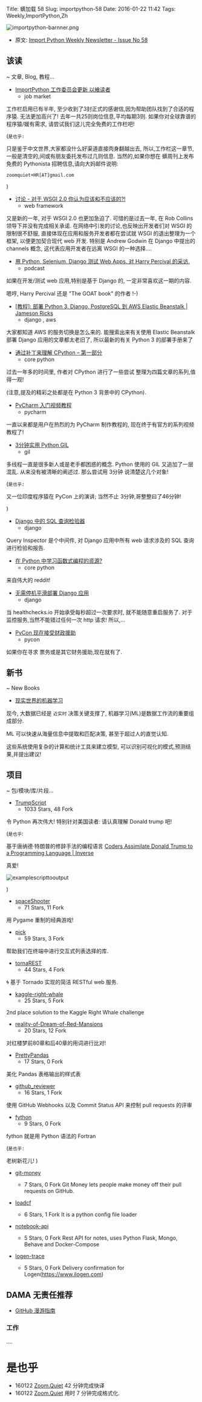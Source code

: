 Title: 蠎加载 58
Slug: importpython-58
Date: 2016-01-22 11:42
Tags: Weekly,ImportPython,Zh

![importpython-barnner.png](http://zoomq.qiniudn.com/ZQCollection/snap/importpython-barnner.png?imageView2/2/h/210)


- 原文: [Import Python Weekly Newsletter - Issue No 58](http://importpython.com/newsletter/no/58/)

## 该读
~ 文章, Blog, 教程...



- [ImportPython 工作委员会更新 以飨读者](http://www.importpython.com/jobboard/)
    + job market

工作栏启用已有半年,
至少收到了3封正式的感谢信,因为帮助团队找到了合适的程序猿.
无法更加高兴了!
去年一共25则岗位信息,平均每期3则.
如果你对全球靠谱的程序猿/媛有需求,
请尝试我们这儿完全免费的工作栏吧!

(`是也乎:`

只是鉴于中文世界,大家都没什么好渠道直接肉身翻越出去,
所以,工作栏这一章节,一般是清空的,间或有朋友委托发布过几则信息.
当然的,如果你想在 蠎周刊上发布免费的 Pythonista 招聘信息,请向大妈邮件说明:

    zoomquiet+HR[AT]gmail.com

)


- [讨论 - 对于 WSGI 2.0 你认为应该和不应该的?!](https://mail.python.org/pipermail/web-sig/2016-January/005357.html)
    + web framework

又是新的一年, 对于 WSGI 2.0 也更加急迫了.
可惜的是过去一年, 在 Rob Collins 领导下并没有完成相关承诺.
在网络中引发的讨论,也反映出开发者们对 WSGI 的限制很不舒服,
直接体现在应用和服务开发者都在尝试就 WSGI 的退出整理为一个框架,
以便更加契合现代 web 开发.
特别是  Andrew Godwin 在 Django 中提出的 channels 概念,
这代表应用开发者在远离 WSGI 的一种选择....


- [用 Python, Selenium, Django 测试 Web Apps. 对 Harry Percival 的采访.](http://pythontesting.net/podcast/harry-percival-pt009/)
    + podcast

如果在开发/测试 web 应用,特别是基于 Django 的,
一定非常喜欢这一期的内容.

嗯哼, Harry Percival 还是 "The GOAT book" 的作者 !-)


- [[教程]: 部署 Python 3, Django, PostgreSQL 到 AWS Elastic Beanstalk | Jameson Ricks](https://jamesonricks.com/?p=159)
    + django , aws

大家都知道 AWS 的服务切换是怎么来的.
能搜索出来有关使用 Elastic Beanstalk 部署 Django 应用的文章都太老旧了,
所以最新的有关 Python 3 的部署手册来了


- [通过补丁来理解 CPython – 第一部分](https://orenmn.wordpress.com/2016/01/16/understanding-cpython-by-patching-part-4/)
    + core python

过去一年多的时间里, 作者对 CPython 进行了一些尝试
整理为四篇文章的系列,值得一观!

(注意,提及的精彩之处都是在 Python 3 背景中的 CPython). 


- [PyCharm 入门视频教程](http://feedproxy.google.com/~r/Pycharm/~3/jF-S83DB134/)
    + pycharm

一直以来都是用户在热烈的为 PyCharm 制作教程的,
现在终于有官方的系列视频教程了!

- [3分钟实用 Python GIL](https://blog.ssundarraj.me/the-python-gil-in-2-minutes-80d74d56a1a0)
    + gil

多线程一直是很多新人或是老手都困惑的概念.
Python 使用的 GIL 又追加了一层混乱.
从来没有被清晰的阐述过.
那么尝试用 3分钟 说清楚这几个对象!

(`是也乎:`

又一位印度程序猿在 PyCon 上的演讲;
当然不止 3分钟,哥整整曰了46分钟!

)

- [Django 中的 SQL 查询检验器](https://github.com/dobarkod/django-queryinspect#readme)
    + django

Query Inspector 是个中间件,
对 Django 应用中所有 web 请求涉及的 SQL 查询进行检验和报告.

- [在 Python 中学习函数式编程的资源?](http://www.reddit.com/r/Python/comments/4144js/resources_for_learning_functional_programming_in/)
    + core python

来自伟大的 reddit!

- [无需停机平滑部署 Django 应用](https://medium.com/@healthchecks/deploying-a-django-app-with-no-downtime-f4e02738ab06#.1fcfu4907)
    + django

当 healthchecks.io 
开始承受每秒超过一次要求时,
就不能随意重启服务了.
对于监控服务,当然不能错过任何一次 http 请求!
所以,...


- [PyCon 现在接受财政援助](http://pycon.blogspot.com/2016/01/now-accepting-financial-aid-applications.html)
    + pycon

如果你在寻求 票务或是其它财务援助,现在就有了.


## 新书
~ New Books

- [现实世界的机器学习](http://importpython.com/books/525/real-world-machine-learning/)

现今, 大数据已经是 `近实时` 决策关键支撑了,
机器学习(ML)是数据工作流的重要组成部分.

ML 可以快速从海量信息中提取和匹配决策,
甚至于超过人的直觉认知.

这些系统使用复杂的计算和统计工具来建立模型,
可以识别可视化的模式,预测结果,并提出建议!

## 项目
~ 包/模块/库/片段...



- [TrumpScript](https://github.com/samshadwell/TrumpScript)
    - 1033 Stars, 48 Fork

令 Python 再次伟大!
特别针对美国读者: 请认真理解 Donald trump 吧!

(`是也乎`:

基于唐纳德·特朗普的修辞手法的编程语言 [Coders Assimilate Donald Trump to a Programming Language | Inverse](https://www.inverse.com/article/10448-coders-assimilate-donald-trump-to-a-programming-language)

真爱!

![examplescripttooutput](http://i1.wp.com/media.boingboing.net/wp-content/uploads/2016/01/examplescripttooutput-shows-a-more-complex-bit-of-trumpscript-at-the-top-after-the-first-cat-comm1.png?w=970)

)


- [spaceShooter](https://github.com/prodicus/spaceShooter)
    - 71 Stars, 11 Fork

用 Pygame 重制的经典游戏!

- [pick](https://github.com/wong2/pick)
    - 59 Stars, 3 Fork

帮助我们在终端中进行交互式列表选择的库.


- [tornaREST](https://github.com/nekocode/tornaREST)
    - 44 Stars, 4 Fork

:cyclone: 基于 Tornado 实现的简洁 RESTful web 服务.

- [kaggle-right-whale](https://github.com/felixlaumon/kaggle-right-whale)
    - 25 Stars, 5 Fork

2nd place solution to the Kaggle Right Whale challenge

- [reality-of-Dream-of-Red-Mansions](https://github.com/Huangtuzhi/reality-of-Dream-of-Red-Mansions)
    - 20 Stars, 12 Fork

对红楼梦前80章和后40章的用词进行比对!

- [PrettyPandas](https://github.com/HHammond/PrettyPandas)
    - 17 Stars, 0 Fork

美化 Pandas 表格输出的样式表


- [github_reviewer](https://github.com/gabrielhora/github_reviewer)
    - 16 Stars, 1 Fork

使用 GitHub Webhooks 以及 Commit Status API 
来控制 pull requests 的评审


- [fython](https://github.com/nicolasessisbreton/fython)
    - 9 Stars, 0 Fork

fython 就是用 Python 语法的 Fortran 

(`是也乎:`

老树新花儿!
)

- [git-money](https://github.com/21hackathon/git-money)
    - 7 Stars, 0 Fork
Git Money lets people make money off their pull requests on GitHub.

- [loadcf](https://github.com/singpenguin/loadcf)
    - 6 Stars, 1 Fork
It is a python config file loader

- [notebook-api](https://github.com/jefersondaniel/notebook-api)
    - 5 Stars, 0 Fork
Rest API for notes, uses Python Flask, Mongo, Behave and Docker-Compose

- [logen-trace](https://github.com/perhapsspy/logen-trace)
    - 5 Stars, 0 Fork
Delivery confirmation for Logen(https://www.ilogen.com)



## DAMA 无责任推荐

- [GitHub 漫游指南](https://github.com/phodal/github-roam)

### 工作

....


# 是也乎

- 160122 [Zoom.Quiet](http://zoomquiet.io) 42 分钟完成快译
- 160122 [Zoom.Quiet](http://zoomquiet.io) 用时 7 分钟完成格式化.


